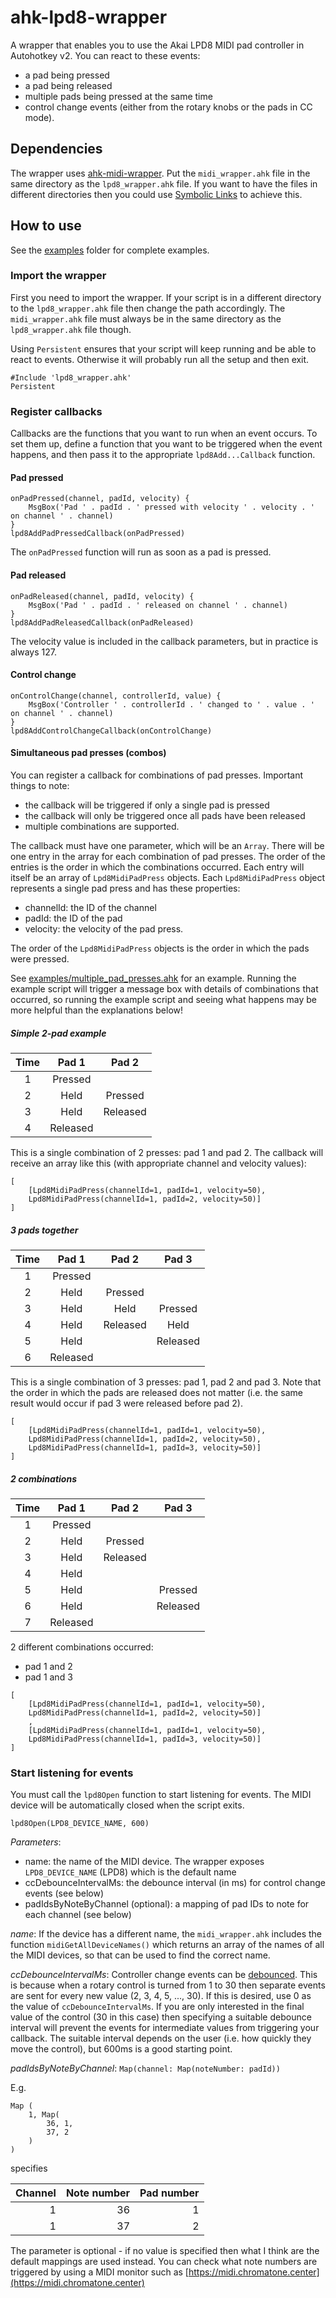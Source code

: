# ahk-lpd8-wrapper
A wrapper that enables you to use the Akai LPD8 MIDI pad controller in Autohotkey v2.
You can react to these events:
* a pad being pressed
* a pad being released
* multiple pads being pressed at the same time
* control change events (either from the rotary knobs or the pads in CC mode).

## Dependencies
The wrapper uses [ahk-midi-wrapper](https://github.com/Crispy2/ahk-midi-wrapper).
Put the `midi_wrapper.ahk` file in the same directory as the `lpd8_wrapper.ahk` file.
If you want to have the files in different directories then you could use
[Symbolic Links](https://www.howtogeek.com/16226/complete-guide-to-symbolic-links-symlinks-on-windows-or-linux/) to achieve this.

## How to use
See the [examples](examples) folder for complete examples.

### Import the wrapper
First you need to import the wrapper. If your script is in a different directory to the `lpd8_wrapper.ahk` file then
change the path accordingly. The `midi_wrapper.ahk` file must always be in the same directory as the
`lpd8_wrapper.ahk` file though.

Using `Persistent` ensures that your script will keep running and be able to react to events. Otherwise it will
probably run all the setup and then exit. 
```autohotkey
#Include 'lpd8_wrapper.ahk'
Persistent
```

### Register callbacks
Callbacks are the functions that you want to run when an event occurs. To set them up, define a function that you want
to be triggered when the event happens, and then pass it to the appropriate `lpd8Add...Callback` function.

#### Pad pressed
```autohotkey
onPadPressed(channel, padId, velocity) {
    MsgBox('Pad ' . padId . ' pressed with velocity ' . velocity . ' on channel ' . channel)
}
lpd8AddPadPressedCallback(onPadPressed)
```
The `onPadPressed` function will run as soon as a pad is pressed.

#### Pad released
```autohotkey
onPadReleased(channel, padId, velocity) {
    MsgBox('Pad ' . padId . ' released on channel ' . channel)
}
lpd8AddPadReleasedCallback(onPadReleased)
```

The velocity value is included in the callback parameters, but in practice is always 127.

#### Control change
```autohotkey
onControlChange(channel, controllerId, value) {
    MsgBox('Controller ' . controllerId . ' changed to ' . value . ' on channel ' . channel)
}
lpd8AddControlChangeCallback(onControlChange)
```

#### Simultaneous pad presses (combos)
You can register a callback for combinations of pad presses.
Important things to note:
* the callback will be triggered if only a single pad is pressed
* the callback will only be triggered once all pads have been released
* multiple combinations are supported.

The callback must have one parameter, which will be an `Array`.
There will be one entry in the array for each combination of pad presses.
The order of the entries is the order in which the combinations occurred.
Each entry will itself be an array of `Lpd8MidiPadPress` objects.
Each `Lpd8MidiPadPress` object represents a single pad press and has these properties:
* channelId: the ID of the channel
* padId: the ID of the pad
* velocity: the velocity of the pad press.
 
The order of the `Lpd8MidiPadPress` objects is the order in which the pads were pressed.

See [examples/multiple_pad_presses.ahk](examples/multiple_pad_presses.ahk) for an example. Running the example script
will trigger a message box with details of combinations that occurred, so running the example script
and seeing what happens may be more helpful than the explanations below!

##### Simple 2-pad example

|  Time  |  Pad 1   |  Pad 2   |
|:------:|:--------:|:--------:|
|   1    | Pressed  |          |
|   2    |   Held   | Pressed  |
|   3    |   Held   | Released |
|   4    | Released |          |

This is a single combination of 2 presses: pad 1 and pad 2.
The callback will receive an array like this (with appropriate channel and velocity values):
```autohotkey
[
    [Lpd8MidiPadPress(channelId=1, padId=1, velocity=50),
    Lpd8MidiPadPress(channelId=1, padId=2, velocity=50)]
]
```

##### 3 pads together
| Time |  Pad 1   |  Pad 2   |  Pad 3   |
|:----:|:--------:|:--------:|:--------:|
|  1   | Pressed  |          |          |
|  2   |   Held   | Pressed  |          |
|  3   |   Held   |   Held   | Pressed  |
|  4   |   Held   | Released |   Held   |
|  5   |   Held   |          | Released |
|  6   | Released |          |          |

This is a single combination of 3 presses: pad 1, pad 2 and pad 3.
Note that the order in which the pads are released does not matter (i.e. the same result would occur if pad 3 were released before pad 2).

```autohotkey
[
    [Lpd8MidiPadPress(channelId=1, padId=1, velocity=50),
    Lpd8MidiPadPress(channelId=1, padId=2, velocity=50),
    Lpd8MidiPadPress(channelId=1, padId=3, velocity=50)]
]
```

##### 2 combinations
| Time |  Pad 1   |  Pad 2   |  Pad 3   |
|:----:|:--------:|:--------:|:--------:|
|  1   | Pressed  |          |          |
|  2   |   Held   | Pressed  |          |
|  3   |   Held   | Released |          |
|  4   |   Held   |          |          |
|  5   |   Held   |          | Pressed  |
|  6   |   Held   |          | Released |
|  7   | Released |          |          |

2 different combinations occurred:
* pad 1 and 2
* pad 1 and 3

```autohotkey
[
    [Lpd8MidiPadPress(channelId=1, padId=1, velocity=50),
    Lpd8MidiPadPress(channelId=1, padId=2, velocity=50)]
    ,
    [Lpd8MidiPadPress(channelId=1, padId=1, velocity=50),
    Lpd8MidiPadPress(channelId=1, padId=3, velocity=50)]
]
```

### Start listening for events
You must call the `lpd8Open` function to start listening for events. The MIDI device will be automatically closed when
the script exits.
```autohotkey
lpd8Open(LPD8_DEVICE_NAME, 600)
```


_Parameters_:
* name: the name of the MIDI device. The wrapper exposes `LPD8_DEVICE_NAME` (LPD8) which is the default name
* ccDebounceIntervalMs: the debounce interval (in ms) for control change events (see below)
* padIdsByNoteByChannel (optional): a mapping of pad IDs to note for each channel (see below)

_name_:
If the device has a different name, the `midi_wrapper.ahk` includes the function `midiGetAllDeviceNames()` which
returns an array of the names of all the MIDI devices, so that can be used to find the correct name.

_ccDebounceIntervalMs_:
Controller change events can be [debounced](https://dev.to/aneeqakhan/throttling-and-debouncing-explained-1ocb). This is
because when a rotary control is turned from 1 to 30 then separate events are sent for every new value
(2, 3, 4, 5, ..., 30). If this is desired, use 0 as the value of ```ccDebounceIntervalMs```.
If you are only interested in the final value of the control (30 in this case) then
specifying a suitable debounce interval will prevent the events for intermediate values from triggering your callback.
The suitable interval depends on the user (i.e. how quickly they move the control), but 600ms is a good starting point.

_padIdsByNoteByChannel_:
`Map(channel: Map(noteNumber: padId))`

E.g.
```autohotkey
Map (
    1, Map(
        36, 1,
        37, 2
    )
)
```
specifies

|  Channel | Note number | Pad number |
|---------:|------------:|-----------:|
|        1 |          36 |          1 |
|        1 |          37 |          2 |

The parameter is optional - if no value is specified then what I think are the default mappings are used instead.
You can check what note numbers are triggered by using a MIDI monitor such as [https://midi.chromatone.center](https://midi.chromatone.center)